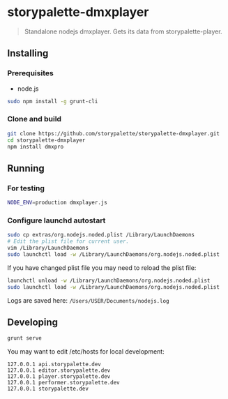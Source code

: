 # storypalette-dmxplayer

> Standalone nodejs dmxplayer. Gets its data from storypalette-player.

## Installing

### Prerequisites 

- node.js

```sh
sudo npm install -g grunt-cli
```

### Clone and build

```sh
git clone https://github.com/storypalette/storypalette-dmxplayer.git
cd storypalette-dmxplayer
npm install dmxpro
```

## Running

### For testing
```sh
NODE_ENV=production dmxplayer.js
```
### Configure launchd autostart

```sh
sudo cp extras/org.nodejs.noded.plist /Library/LaunchDaemons
# Edit the plist file for current user.
vim /Library/LaunchDaemons
sudo launchctl load -w /Library/LaunchDaemons/org.nodejs.noded.plist
```

If you have changed plist file you may need to reload the plist file:
```sh
launchctl unload -w /Library/LaunchDaemons/org.nodejs.noded.plist
sudo launchctl load -w /Library/LaunchDaemons/org.nodejs.noded.plist
```
Logs are saved here:
`/Users/USER/Documents/nodejs.log`

## Developing
```sh
grunt serve
```

You may want to edit /etc/hosts for local development:

```
127.0.0.1 api.storypalette.dev
127.0.0.1 editor.storypalette.dev
127.0.0.1 player.storypalette.dev
127.0.0.1 performer.storypalette.dev
127.0.0.1 storypalette.dev
```
